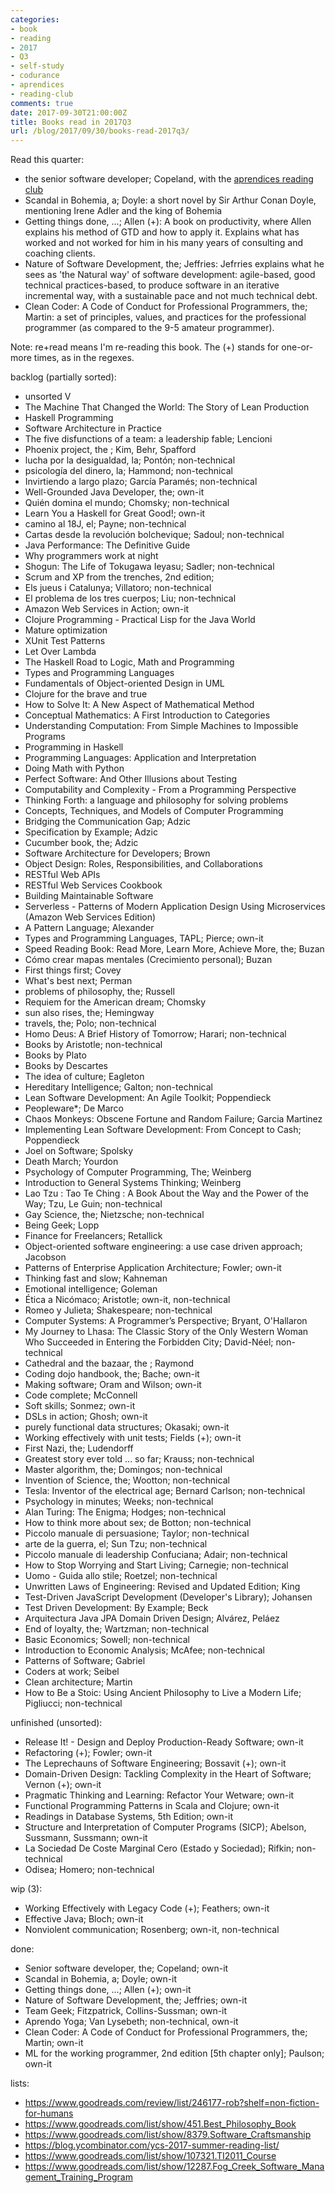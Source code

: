 ```yaml
---
categories:
- book
- reading
- 2017
- Q3
- self-study
- codurance
- aprendices
- reading-club
comments: true
date: 2017-09-30T21:00:00Z
title: Books read in 2017Q3
url: /blog/2017/09/30/books-read-2017q3/
---
```


[deaprendices]: https://twitter.com/@deaprendices
[codurance]: https://twitter.com/@codurance

Read this quarter:

  * the senior software developer; Copeland, with the [aprendices reading club][deaprendices]
  * Scandal in Bohemia, a; Doyle: a short novel by Sir Arthur Conan Doyle, mentioning Irene Adler and the king of Bohemia
  * Getting things done, ...; Allen (+): A book on productivity, where Allen explains his method of GTD and how to apply it. Explains what has worked and not worked for him in his many years of consulting and coaching clients.
  * Nature of Software Development, the; Jeffries: Jefrries explains what he sees as 'the Natural way' of software development: agile-based, good technical practices-based, to produce software in an iterative incremental way, with a sustainable pace and not much technical debt.
  * Clean Coder: A Code of Conduct for Professional Programmers, the; Martin: a set of principles, values, and practices for the professional programmer (as compared to the 9-5 amateur programmer). 

Note: re+read means I'm re-reading this book. The (+) stands for one-or-more times, as in the regexes.


<!-- copy-paste the books.md here -->

backlog (partially sorted):

  * unsorted V
  * The Machine That Changed the World: The Story of Lean Production
  * Haskell Programming
  * Software Architecture in Practice
  * The five disfunctions of a team: a leadership fable; Lencioni
  * Phoenix project, the ; Kim, Behr, Spafford
  * lucha por la desigualdad, la; Pontón; non-technical
  * psicología del dinero, la; Hammond; non-technical
  * Invirtiendo a largo plazo; García Paramés; non-technical
  * Well-Grounded Java Developer, the; own-it
  * Quién domina el mundo; Chomsky; non-technical
  * Learn You a Haskell for Great Good!; own-it
  * camino al 18J, el; Payne; non-technical
  * Cartas desde la revolución bolchevique; Sadoul; non-technical
  * Java Performance: The Definitive Guide
  * Why programmers work at night
  * Shogun: The Life of Tokugawa Ieyasu; Sadler; non-technical
  * Scrum and XP from the trenches, 2nd edition;
  * Els jueus i Catalunya; Villatoro; non-technical
  * El problema de los tres cuerpos; Liu; non-technical
  * Amazon Web Services in Action; own-it
  * Clojure Programming - Practical Lisp for the Java World
  * Mature optimization
  * XUnit Test Patterns
  * Let Over Lambda
  * The Haskell Road to Logic, Math and Programming
  * Types and Programming Languages
  * Fundamentals of Object-oriented Design in UML
  * Clojure for the brave and true
  * How to Solve It: A New Aspect of Mathematical Method
  * Conceptual Mathematics: A First Introduction to Categories
  * Understanding Computation: From Simple Machines to Impossible Programs
  * Programming in Haskell
  * Programming Languages: Application and Interpretation
  * Doing Math with Python
  * Perfect Software: And Other Illusions about Testing
  * Computability and Complexity - From a Programming Perspective
  * Thinking Forth: a language and philosophy for solving problems
  * Concepts, Techniques, and Models of Computer Programming
  * Bridging the Communication Gap; Adzic
  * Specification by Example; Adzic
  * Cucumber book, the; Adzic
  * Software Architecture for Developers; Brown
  * Object Design: Roles, Responsibilities, and Collaborations
  * RESTful Web APIs
  * RESTful Web Services Cookbook
  * Building Maintainable Software
  * Serverless - Patterns of Modern Application Design Using Microservices (Amazon Web Services Edition)
  * A Pattern Language; Alexander
  * Types and Programming Languages, TAPL; Pierce; own-it
  * Speed Reading Book: Read More, Learn More, Achieve More, the; Buzan
  * Cómo crear mapas mentales (Crecimiento personal); Buzan
  * First things first; Covey
  * What's best next; Perman
  * problems of philosophy, the; Russell
  * Requiem for the American dream; Chomsky
  * sun also rises, the; Hemingway
  * travels, the; Polo; non-technical
  * Homo Deus: A Brief History of Tomorrow; Harari; non-technical
  * Books by Aristotle; non-technical
  * Books by Plato
  * Books by Descartes
  * The idea of culture; Eagleton
  * Hereditary Intelligence; Galton; non-technical
  * Lean Software Development: An Agile Toolkit; Poppendieck
  * Peopleware*; De Marco
  * Chaos Monkeys: Obscene Fortune and Random Failure; Garcia Martinez
  * Implementing Lean Software Development: From Concept to Cash; Poppendieck
  * Joel on Software; Spolsky
  * Death March; Yourdon
  * Psychology of Computer Programming, The; Weinberg
  * Introduction to General Systems Thinking; Weinberg
  * Lao Tzu : Tao Te Ching : A Book About the Way and the Power of the Way; Tzu, Le Guin; non-technical
  * Gay Science, the; Nietzsche; non-technical
  * Being Geek; Lopp
  * Finance for Freelancers; Retallick
  * Object-oriented software engineering: a use case driven approach; Jacobson
  * Patterns of Enterprise Application Architecture; Fowler; own-it
  * Thinking fast and slow; Kahneman
  * Emotional intelligence; Goleman
  * Ética a Nicómaco; Aristotle; own-it, non-technical
  * Romeo y Julieta; Shakespeare; non-technical
  * Computer Systems: A Programmer’s Perspective; Bryant, O'Hallaron
  * My Journey to Lhasa: The Classic Story of the Only Western Woman Who Succeeded in Entering the Forbidden City; David-Néel; non-technical
  * Cathedral and the bazaar, the ; Raymond
  * Coding dojo handbook, the; Bache; own-it
  * Making software; Oram and Wilson; own-it
  * Code complete; McConnell
  * Soft skills; Sonmez; own-it
  * DSLs in action; Ghosh; own-it
  * purely functional data structures; Okasaki; own-it
  * Working effectively with unit tests; Fields (+); own-it
  * First Nazi, the; Ludendorff
  * Greatest story ever told ... so far; Krauss; non-technical
  * Master algorithm, the; Domingos; non-technical
  * Invention of Science, the; Wootton; non-technical
  * Tesla: Inventor of the electrical age; Bernard Carlson; non-technical
  * Psychology in minutes; Weeks; non-technical
  * Alan Turing: The Enigma; Hodges; non-technical
  * How to think more about sex; de Botton; non-technical
  * Piccolo manuale di persuasione; Taylor; non-technical
  * arte de la guerra, el; Sun Tzu; non-technical
  * Piccolo manuale di leadership Confuciana; Adair; non-technical
  * How to Stop Worrying and Start Living; Carnegie; non-technical
  * Uomo - Guida allo stile; Roetzel; non-technical
  * Unwritten Laws of Engineering: Revised and Updated Edition; King
  * Test-Driven JavaScript Development (Developer's Library); Johansen
  * Test Driven Development: By Example; Beck
  * Arquitectura Java JPA Domain Driven Design; Alvárez, Peláez
  * End of loyalty, the; Wartzman; non-technical
  * Basic Economics; Sowell; non-technical
  * Introduction to Economic Analysis; McAfee; non-technical
  * Patterns of Software; Gabriel
  * Coders at work; Seibel
  * Clean architecture; Martin
  * How to Be a Stoic: Using Ancient Philosophy to Live a Modern Life; Pigliucci; non-technical

unfinished (unsorted):

  * Release It! - Design and Deploy Production-Ready Software; own-it
  * Refactoring (+); Fowler; own-it
  * The Leprechauns of Software Engineering; Bossavit (+); own-it
  * Domain-Driven Design: Tackling Complexity in the Heart of Software; Vernon (+); own-it
  * Pragmatic Thinking and Learning: Refactor Your Wetware; own-it
  * Functional Programming Patterns in Scala and Clojure; own-it
  * Readings in Database Systems, 5th Edition; own-it
  * Structure and Interpretation of Computer Programs (SICP); Abelson, Sussmann, Sussmann; own-it
  * La Sociedad De Coste Marginal Cero (Estado y Sociedad); Rifkin; non-technical
  * Odisea; Homero; non-technical

wip (3):

  * Working Effectively with Legacy Code (+); Feathers; own-it
  * Effective Java; Bloch; own-it
  * Nonviolent communication; Rosenberg; own-it, non-technical

done:

  * Senior software developer, the; Copeland; own-it
  * Scandal in Bohemia, a; Doyle; own-it
  * Getting things done, ...; Allen (+); own-it
  * Nature of Software Development, the; Jeffries; own-it
  * Team Geek; Fitzpatrick, Collins-Sussman; own-it
  * Aprendo Yoga; Van Lysebeth; non-technical, own-it
  * Clean Coder: A Code of Conduct for Professional Programmers, the; Martin; own-it
  * ML for the working programmer, 2nd edition [5th chapter only]; Paulson; own-it

lists:

  * https://www.goodreads.com/review/list/246177-rob?shelf=non-fiction-for-humans
  * https://www.goodreads.com/list/show/451.Best_Philosophy_Book
  * https://www.goodreads.com/list/show/8379.Software_Craftsmanship
  * https://blog.ycombinator.com/ycs-2017-summer-reading-list/
  * https://www.goodreads.com/list/show/107321.TI2011_Course
  * https://www.goodreads.com/list/show/12287.Fog_Creek_Software_Management_Training_Program

